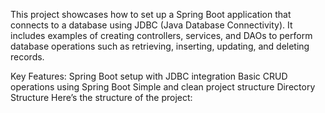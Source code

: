 This project showcases how to set up a Spring Boot application that connects to a database using JDBC (Java Database Connectivity). 
It includes examples of creating controllers, services, and DAOs to perform database operations such as retrieving, inserting, updating, and deleting records.

Key Features:
Spring Boot setup with JDBC integration
Basic CRUD operations using Spring Boot
Simple and clean project structure
Directory Structure
Here’s the structure of the project:
